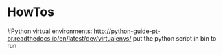 # HowTos


#Python virtual environments:
http://python-guide-pt-br.readthedocs.io/en/latest/dev/virtualenvs/
put the python script in bin to run
